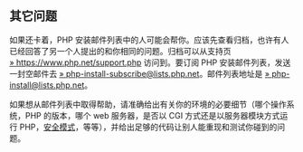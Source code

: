 其它问题
--------

如果还卡着，PHP
安装邮件列表中的人可能会帮你。应该先查看归档，也许有人已经回答了另一个人提出的和你相同的问题。归档可以从支持页
<a href="https://www.php.net/support.php" class="link external">» https://www.php.net/support.php</a>
访问到。要订阅 PHP 安装邮件列表，发送一封空邮件去
<a href="mailto:php-install-subscribe@lists.php.net" class="link external">» php-install-subscribe@lists.php.net</a>。邮件列表地址是
<a href="mailto:php-install@lists.php.net" class="link external">» php-install@lists.php.net</a>。

如果想从邮件列表中取得帮助，请准确给出有关你的环境的必要细节（哪个操作系统，PHP
的版本，哪个 web 服务器，是否以 CGI 方式还是以服务器模块方式运行
PHP，<a href="/ini/sect/safe-mode.html#ini.safe-mode" class="link">安全模式</a>，等等），并给出足够的代码让别人能重现和测试你碰到的问题。
